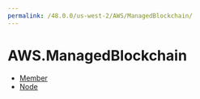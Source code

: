 ```yaml
---
permalink: /48.0.0/us-west-2/AWS/ManagedBlockchain/
---
```


# AWS.ManagedBlockchain



* [Member](Member.md)
* [Node](Node.md)
